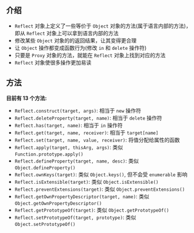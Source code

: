 ## 介绍

+ `Reflect` 对象上定义了一些等价于 `Object` 对象的方法(属于语言内部的方法)，即从 `Reflect` 对象上可以拿到语言内部的方法
+ 修改某些 `Object` 对象的的返回结果，让其变得更合理
+ 让 `Object` 操作都变成函数行为(修改 `in` 和 `delete` 操作符)
+ 只要是 `Proxy` 对象的方法，就能在 `Reflect` 对象上找到对应的方法
+ `Reflect` 对象使很多操作更加易读

## 方法

**目前有 13 个方法:**
+ `Reflect.construct(target, args)`: 相当于 `new` 操作符
+ `Reflect.deleteProperty(target, name)`: 相当于 `delete` 操作符
+ `Reflect.has(target, name)`: 相当于 `in` 操作符
+ `Reflect.get(target, name, receiver)`: 相当于 `target[name]`
+ `Reflect.set(target, name, value, receiver)`: 将值分配给属性的函数
+ `Reflect.apply(target, thisArg, args)`: 类似 `Function.prototype.apply()`
+ `Reflect.defineProperty(target, name, desc)`: 类似 `Object.defineProperty()`
+ `Reflect.ownKeys(target)`: 类似 `Object.keys()`, 但不会受 `enumerable` 影响
+ `Reflect.isExtensible(target)`: 类似 `Object.isExtensible()`
+ `Reflect.preventExtensions(target)`: 类似 `Object.preventExtensions()`
+ `Reflect.getOwnPropertyDescriptor(target, name)`: 类似 `Object.getOwnPropertyDescriptor()`
+ `Reflect.getPrototypeOf(target)`: 类似 `Object.getPrototypeOf()`
+ `Reflect.setPrototypeOf(target, prototype)`: 类似 `Object.setPrototypeOf()`
